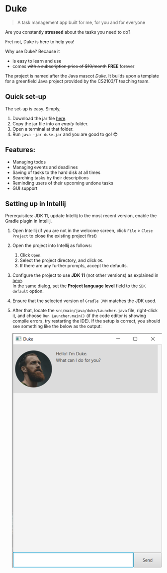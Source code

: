 # Duke
> A task management app built for me, for you and for everyone

Are you constantly **stressed** about the tasks you need to do?

Fret not, Duke is here to help you!

Why use Duke? Because it
- is easy to learn and use
- comes ~~with a subscription price of $10/month~~ **FREE** forever

The project is named after the Java mascot _Duke_. It builds upon a template for a greenfield Java project provided by the CS2103/T teaching team.

## Quick set-up

The set-up is easy. Simply,
1. Download the jar file [here](https://github.com/botr99/ip/releases/tag/v0.2).
2. Copy the jar file into an *empty* folder.
3. Open a terminal at that folder.
4. Run `java -jar duke.jar` and you are good to go! 😎

## Features:
- Managing todos
- Managing events and deadlines
- Saving of tasks to the hard disk at all times
- Searching tasks by their descriptions
- Reminding users of their upcoming undone tasks
- GUI support

## Setting up in Intellij

Prerequisites: JDK 11, update Intellij to the most recent version, enable the Gradle plugin in Intellij.

1. Open Intellij (if you are not in the welcome screen, click `File` > `Close Project` to close the existing project first)
2. Open the project into Intellij as follows:
   1. Click `Open`.
   1. Select the project directory, and click `OK`.
   1. If there are any further prompts, accept the defaults.
3. Configure the project to use **JDK 11** (not other versions) as explained in [here](https://www.jetbrains.com/help/idea/sdk.html#set-up-jdk).<br>
   In the same dialog, set the **Project language level** field to the `SDK default` option.
4. Ensure that the selected version of `Gradle JVM` matches the JDK used.
5. After that, locate the `src/main/java/duke/Launcher.java` file, right-click it, and choose `Run Launcher.main()` (if the code editor is showing compile errors, try restarting the IDE). If the setup is correct, you should see something like the below as the output:

   ![Start Screen](./docs/StartScreen.png)
